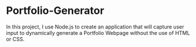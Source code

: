 # Portfolio-Generator
In this project, I use Node.js to create an application that will capture user input to dynamically generate a Portfolio Webpage without the use of HTML or CSS. 
